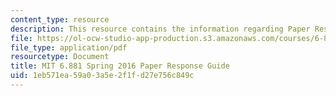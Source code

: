 ```yaml
---
content_type: resource
description: This resource contains the information regarding Paper Response Guide.
file: https://ol-ocw-studio-app-production.s3.amazonaws.com/courses/6-881-computational-personal-genomics-making-sense-of-complete-genomes-spring-2016/1eb571ea59a03a5e2f1fd27e756c849c_MIT6_881S16_Paper_Reaction.pdf
file_type: application/pdf
resourcetype: Document
title: MIT 6.881 Spring 2016 Paper Response Guide
uid: 1eb571ea-59a0-3a5e-2f1f-d27e756c849c
---
```

